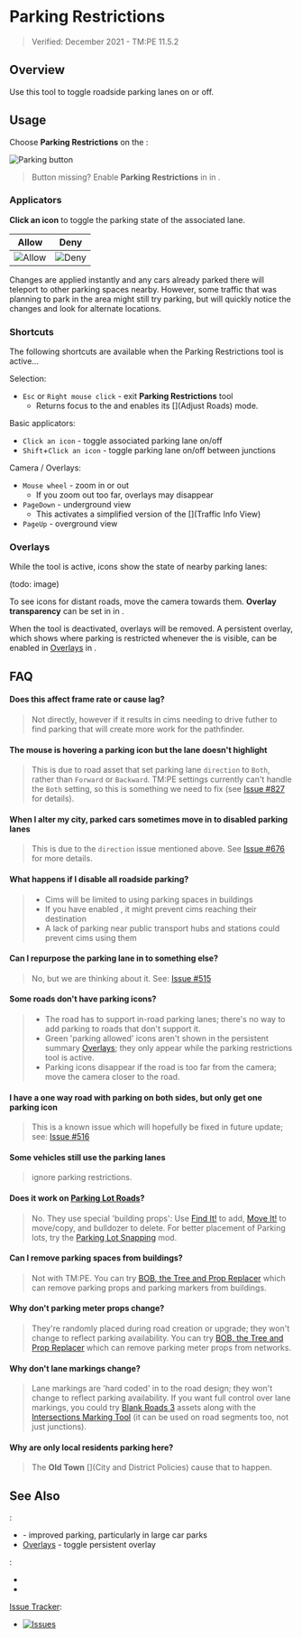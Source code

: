 # Parking Restrictions

> Verified: December 2021 - TM:PE 11.5.2

## Overview

Use this tool to toggle roadside parking lanes on or off.

## Usage

Choose **Parking Restrictions** on the [](Toolbar.md):

![Parking button](https://imgur.com/JgZQ7ke.png)

> Button missing? Enable **Parking Restrictions** in [](Maintenance.md) in [](Settings.md).

### Applicators

**Click an icon** to toggle the parking state of the associated lane.

|Allow|Deny |
|:---:|:---:|
|![Allow](https://imgur.com/HXSjolO.png)|![Deny](https://imgur.com/LMf5HwQ.png)|

Changes are applied instantly and any cars already parked there will teleport to other parking spaces nearby. However, some traffic that was planning to park in the area might still try parking, but will quickly notice the changes and look for alternate locations.

### Shortcuts

The following shortcuts are available when the Parking Restrictions tool is active...

Selection:

* `Esc` or `Right mouse click` - exit **Parking Restrictions** tool
    * Returns focus to the [](Toolbar.md) and enables its [](Adjust Roads) mode.

Basic applicators:

* `Click an icon` - toggle associated parking lane on/off
* `Shift`+`Click an icon` - toggle parking lane on/off between junctions

Camera / Overlays:

* `Mouse wheel` - zoom in or out
    * If you zoom out too far, overlays may disappear
* `PageDown` - underground view
    * This activates a simplified version of the [](Traffic Info View)
* `PageUp` - overground view

### Overlays

While the tool is active, icons show the state of nearby parking lanes:

(todo: image)

To see icons for distant roads, move the camera towards them. **Overlay transparency** can be set in [](General.md) in [](Settings.md).

When the tool is deactivated, overlays will be removed. A persistent overlay, which shows where parking is restricted whenever the [](Toolbar.md) is visible, can be enabled in [Overlays](Overlays.md) in [](Settings.md).

## FAQ

#### Does this affect frame rate or cause lag?
> Not directly, however if it results in cims needing to drive futher to find parking that will create more work for the pathfinder.

#### The mouse is hovering a parking icon but the lane doesn't highlight
> This is due to road asset that set parking lane `direction` to `Both`, rather than `Forward` or `Backward`. TM:PE settings currently can't handle the `Both` setting, so this is something we need to fix (see [Issue #827](https://github.com/CitiesSkylinesMods/TMPE/issues/827#issuecomment-613203413) for details).

#### When I alter my city, parked cars sometimes move in to disabled parking lanes
> This is due to the `direction` issue mentioned above. See [Issue #676](https://github.com/CitiesSkylinesMods/TMPE/issues/676) for more details.

#### What happens if I disable all roadside parking?
> * Cims will be limited to using parking spaces in buildings
> * If you have enabled [](Parking-AI.md), it might prevent cims reaching their destination
> * A lack of parking near public transport hubs and stations could prevent cims using them

#### Can I repurpose the parking lane in to something else?
> No, but we are thinking about it. See: [Issue #515](https://github.com/krzychu124/Cities-Skylines-Traffic-Manager-President-Edition/issues/515)

#### Some roads don't have parking icons?
> * The road has to support in-road parking lanes; there's no way to add parking to roads that don't support it.
> * Green 'parking allowed' icons aren't shown in the persistent summary [Overlays](Overlays.md); they only appear while the parking restrictions tool is active.
> * Parking icons disappear if the road is too far from the camera; move the camera closer to the road.

#### I have a one way road with parking on both sides, but only get one parking icon
> This is a known issue which will hopefully be fixed in future update; see: [Issue #516](https://github.com/krzychu124/Cities-Skylines-Traffic-Manager-President-Edition/issues/516)

#### Some vehicles still use the parking lanes
> [](Reckless-Drivers.md) ignore parking restrictions.

#### Does it work on [Parking Lot Roads](https://steamcommunity.com/sharedfiles/filedetails/?id=1285201733)?
> No. They use special 'building props': Use [Find It!](https://steamcommunity.com/sharedfiles/filedetails/?id=837734529) to add, [Move It!](https://steamcommunity.com/sharedfiles/filedetails/?id=1619685021) to move/copy, and bulldozer to delete. For better placement of Parking lots, try the [Parking Lot Snapping](https://steamcommunity.com/sharedfiles/filedetails/?id=2594569657) mod.

#### Can I remove parking spaces from buildings?
> Not with TM:PE.  You can try [BOB, the Tree and Prop Replacer](https://steamcommunity.com/sharedfiles/filedetails/?id=2197863850) which can remove parking props and parking markers from buildings.

#### Why don't parking meter props change?
> They're randomly placed during road creation or upgrade; they won't change to reflect parking availability. You can try [BOB, the Tree and Prop Replacer](https://steamcommunity.com/sharedfiles/filedetails/?id=2197863850) which can remove parking meter props from networks.

#### Why don't lane markings change?
> Lane markings are 'hard coded' in to the road design; they won't change to reflect parking availability. If you want full control over lane markings, you could try [Blank Roads 3](https://steamcommunity.com/workshop/filedetails/?id=2625740281) assets along with the [Intersections Marking Tool](https://steamcommunity.com/sharedfiles/filedetails/?id=2140418403) (it can be used on road segments too, not just junctions).

#### Why are only local residents parking here?
> The **Old Town** [](City and District Policies) cause that to happen.

## See Also

[](Settings.md):

* [](Parking-AI.md) - improved parking, particularly in large car parks
* [Overlays](Overlays.md) - toggle persistent overlay

[](Toolbar.md):

* [](Vehicle-Restrictions.md)
* [](Junction-Restrictions.md)

[Issue Tracker](https://github.com/krzychu124/Cities-Skylines-Traffic-Manager-President-Edition/issues):

* <a href="https://github.com/CitiesSkylinesMods/TMPE/labels/PARKING"><img alt="Issues" src="https://img.shields.io/github/issues/CitiesSkylinesMods/TMPE/PARKING?label=PARKING&logo=github" /></a>